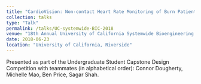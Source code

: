 ```yaml
---
title: "CardioVision: Non-contact Heart Rate Monitoring of Burn Patients"
collection: talks
type: "Talk"
permalink: /talks/UC-systemwide-BIC-2018
venue: "18th Annual University of California Systemwide Bioengineering Symposium"
date: 2018-06-23
location: "University of California, Riverside"
---
```


Presented as part of the Undergraduate Student Capstone Design Competition with teammates (in alphabetical order): Connor Dougherty, Michelle Mao, Ben Price, Sagar Shah.
